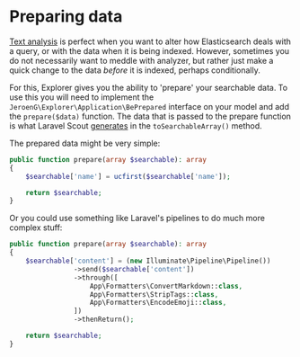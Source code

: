 # Preparing data
[Text analysis](text-analysis.md) is perfect when you want to alter how Elasticsearch deals with a query, or with the data when it is being indexed.
However, sometimes you do not necessarily want to meddle with analyzer, but rather just make a quick change to the data _before_ it is indexed, perhaps conditionally.

For this, Explorer gives you the ability to 'prepare' your searchable data.
To use this you will need to implement the `JeroenG\Explorer\Application\BePrepared` interface on your model and add the `prepare($data)` function.
The data that is passed to the prepare function is what Laravel Scout [generates](https://laravel.com/docs/scout#configuring-searchable-data) in the `toSearchableArray()` method.

The prepared data might be very simple:

```php
public function prepare(array $searchable): array
{
    $searchable['name'] = ucfirst($searchable['name']);

    return $searchable;
}
```

Or you could use something like Laravel's pipelines to do much more complex stuff:

```php
public function prepare(array $searchable): array
{
    $searchable['content'] = (new Illuminate\Pipeline\Pipeline())
                ->send($searchable['content'])
                ->through([
                    App\Formatters\ConvertMarkdown::class,              
                    App\Formatters\StripTags::class,
                    App\Formatters\EncodeEmoji::class,
                ])
                ->thenReturn();

    return $searchable;
}
```
